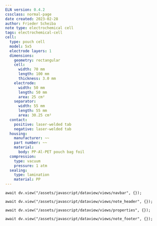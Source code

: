 ```yaml
---
ELN version: 0.4.2
cssclass: normal-page
date created: 2023-02-28
author: Frieder Scheiba
note type: electrochemical cell
tags: electrochemical-cell
cell:
  type: pouch cell
  model: 5x5
  electrode layers: 1
  dimensions:
    geometry: rectangular
    cell:
      width: 70 mm
      length: 100 mm
      thickness: 3.0 mm
    electrode:
      width: 50 mm
      length: 50 mm
      area: 25 cm²
    separator:
      width: 55 mm
      length: 55 mm
      area: 30.25 cm²
  contact:
    positive: laser-welded tab
    negative: laser-welded tab
  housing:
    manufacturer: ~~
    part number: ~~
    material:
      body: PP-Al-PET pouch bag foil
  compression:
    type: vacuum
    pressure: 1 atm
  sealing:
    type: lamination
    material: PP
---
```


```dataviewjs
await dv.view("/assets/javascript/dataview/views/navbar", {});
```

```dataviewjs
await dv.view("/assets/javascript/dataview/views/note_header", {});
```

```dataviewjs
await dv.view("/assets/javascript/dataview/views/properties", {});
```

```dataviewjs
await dv.view("/assets/javascript/dataview/views/note_footer", {});
```
